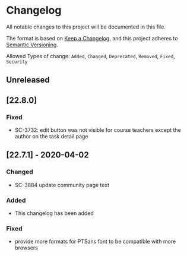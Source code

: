 # Changelog

All notable changes to this project will be documented in this file.

The format is based on [Keep a Changelog](https://keepachangelog.com/en/1.0.0/),
and this project adheres to [Semantic Versioning](https://semver.org/spec/v2.0.0.html).

Allowed Types of change: `Added`, `Changed`, `Deprecated`, `Removed`, `Fixed`, `Security`

## Unreleased

## [22.8.0]

### Fixed

-   SC-3732: edit button was not visible for course teachers except the author on the task detail page


## [22.7.1] - 2020-04-02
### Changed
- SC-3884 update community page text


### Added

-   This changelog has been added

### Fixed

-   provide more formats for PTSans font to be compatible with more browsers
